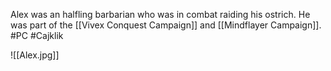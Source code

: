 Alex was an halfling barbarian who was in combat raiding his ostrich. He was part of the [[Vivex Conquest Campaign]] and [[Mindflayer Campaign]].
#PC #Cajklik 


![[Alex.jpg]]